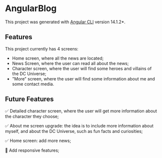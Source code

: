 # AngularBlog

This project was generated with [Angular CLI](https://github.com/angular/angular-cli) version 14.1.2*.

## Features

This project currently has 4 screens:
- Home screen, where all the news are located;
- News Screen, where the user can read all about the news;
- Character screen, where the user will find some heroes and villains of the DC Universe;
- "More" screen, where the user will find some information about me and some contact media.

## Future Features

✅ Detailed character screen, where the user will get more information about the character they choose;

✅ About me screen upgrade: the idea is to include more information about myself, and about the DC Universe, such as fun facts and curiosities;

✅ Home screen: add more news;

🔄 Add responsive features;

